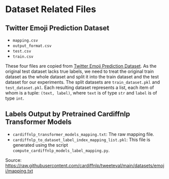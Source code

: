 # Dataset Related Files

## Twitter Emoji Prediction Dataset

- `mapping.csv`
- `output_format.csv`
- `test.csv`
- `train.csv`

These four files are copied from [Twitter Emoji Prediction Dataset](https://www.kaggle.com/hariharasudhanas/twitter-emoji-prediction). As the original test dataset lacks true labels, we need to treat the original train dataset as the whole dataset and split it into the train dataset and the test dataset for our experiments. The split datasets are `train_dataset.pkl` and `test_dataset.pkl`. Each resulting dataset represents a list, each item of whom is a tuple: `(text, label)`, where `text` is of type `str` and `label` is of type `int`.

## Labels Output by Pretrained Cardiffnlp Transformer Models

- `cardiffnlp_transformer_models_mapping.txt`: The raw mapping file.
- `cardiffnlp_to_dataset_label_index_mapping_list.pkl`: This file is generated using the script `compute_cardiffnlp_models_label_mapping.py`.

Source: https://raw.githubusercontent.com/cardiffnlp/tweeteval/main/datasets/emoji/mapping.txt
